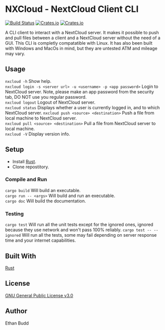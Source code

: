 # NXCloud - NextCloud Client CLI

[![Build Status](https://travis-ci.com/budde25/nextcloud-client-cli.svg?token=h2VpZBHUrSqEk7SD3Acq&branch=master)](https://travis-ci.com/budde25/nextcloud-client-cli)
[![Crates.io](https://img.shields.io/crates/v/nxcloud)](https://crates.io/crates/nxcloud)
[![Crates.io](https://img.shields.io/crates/d/nxcloud)](https://crates.io/crates/nxcloud)

A CLI client to interact with a NextCloud server. It makes it possible to push and pull files between a client and a NextCloud server without the need of a GUI. This CLI is completly compatatible with Linux. It has also been built with Windows and MacOs in mind, but they are untested ATM and mileage may vary.

## Usage

`nxcloud -h` Show help.  
`nxcloud login -s <server url> -u <username> -p <app password>` Login to NextCloud server. Note, please make an app password from the security tab, DO NOT use you regular password.  
`nxcloud logout` Logout of NextCloud server.  
`nxcloud status` Displays whether a user is currently logged in, and to which NextCloud server.
`nxcloud push <source> <destination>` Push a file from local machine to NextCloud server.  
`nxcloud pull <source> <destination>` Pull a file from NextCloud server to local machine.  
`nxcloud -V` Display version info.  

## Setup
* Install [Rust](https://www.rust-lang.org/tools/install).  
* Clone repostitory.  

### Compile and Run
`cargo build` Will build an executable.  
`cargo run -- <args>` Will build and run an executable.  
`cargo doc` Will build the documentation.  

### Testing
`cargo test` Will run all the unit tests except for the ignored ones, ignored because they use network and won't pass 100% reliably.
`cargo test -- --ignored` Will run all the tests, some may fail depending on server response time and your internet capabilities.

## Built With
[Rust](https://www.rust-lang.org/)

## License
[GNU General Public License v3.0](https://github.com/budde25/nextcloud-client-cli/blob/master/LICENSE)

## Author
Ethan Budd
